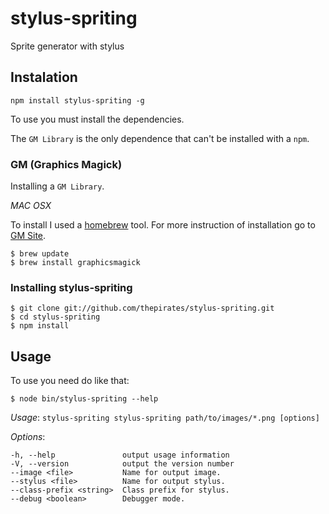 stylus-spriting
===============

Sprite generator with stylus

Instalation
-----------

	npm install stylus-spriting -g

To use you must install the dependencies.

The ```GM Library``` is the only dependence that can't be installed with a ```npm```.

### GM (Graphics Magick)

Installing a ```GM Library```.

_MAC OSX_

To install I used a [homebrew](http://mxcl.github.com/homebrew/) tool. For more instruction of installation go to [GM Site](http://www.graphicsmagick.org/).

	$ brew update
	$ brew install graphicsmagick

### Installing stylus-spriting

	$ git clone git://github.com/thepirates/stylus-spriting.git
	$ cd stylus-spriting
	$ npm install

Usage
-----

To use you need do like that:

	$ node bin/stylus-spriting --help


*Usage*: ```stylus-spriting stylus-spriting path/to/images/*.png [options]```

*Options*:

    -h, --help               output usage information
    -V, --version            output the version number
    --image <file>           Name for output image.
    --stylus <file>          Name for output stylus.
    --class-prefix <string>  Class prefix for stylus.
    --debug <boolean>        Debugger mode.